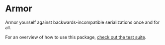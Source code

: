 # Armor

Armor yourself against backwards-incompatible serializations once and for all.

For an overview of how to use this package, [check out the test suite](https://github.com/TaktInc/armor/blob/master/test/AppA.lhs).
